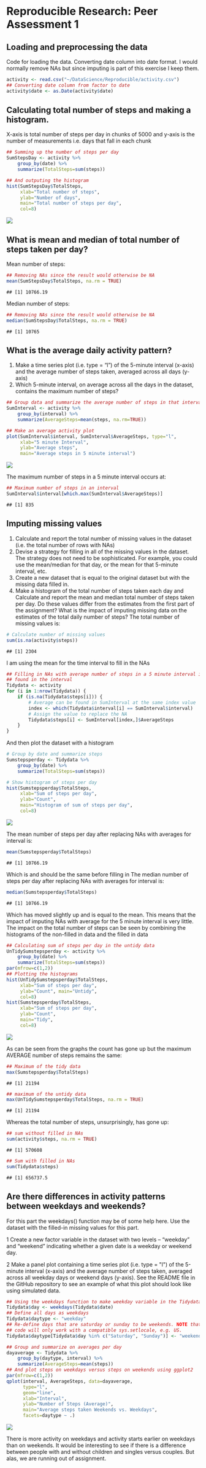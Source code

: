 # Reproducible Research: Peer Assessment 1





## Loading and preprocessing the data
Code for loading the data. Converting date column into date format. I would normally remove NAs but since imputing is part of this exercise I keep them. 

```r
activity <- read.csv("~/DataScience/Reproducible/activity.csv")
## Converting date column from factor to date
activity$date <- as.Date(activity$date)
```

## Calculating total number of steps and making a histogram.
X-axis is total number of steps per day in chunks of 5000 and y-axis is the number of measurements i.e. days that fall in each chunk

```r
## Summing up the number of steps per day
SumStepsDay <- activity %>% 
    group_by(date) %>% 
    summarize(TotalSteps=sum(steps))

## And outputing the histogram
hist(SumStepsDay$TotalSteps, 
     xlab="Total number of steps", 
     ylab="Number of days", 
     main="Total number of steps per day",
     col=8)
```

![](PA1_template_files/figure-html/unnamed-chunk-5-1.png) 


## What is mean and median of total number of steps taken per day?
Mean number of steps: 

```r
## Removing NAs since the result would otherwise be NA
mean(SumStepsDay$TotalSteps, na.rm = TRUE)
```

```
## [1] 10766.19
```
Median number of steps: 

```r
## Removing NAs since the result would otherwise be NA
median(SumStepsDay$TotalSteps, na.rm = TRUE)
```

```
## [1] 10765
```


## What is the average daily activity pattern?
1.  Make a time series plot (i.e. type = “l”) of the 5-minute interval (x-axis) and the average number of steps taken, averaged across all days (y-axis)
2. Which 5-minute interval, on average across all the days in the dataset, contains the maximum number of steps?

```r
## Group data and summarize the average number of steps in that interval
SumInterval <- activity %>%
    group_by(interval) %>%
    summarize(AverageSteps=mean(steps, na.rm=TRUE))

## Make an average activity plot
plot(SumInterval$interval, SumInterval$AverageSteps, type="l",
     xlab="5 minute Interval",
     ylab="Average steps",
     main="Average steps in 5 minute interval")
```

![](PA1_template_files/figure-html/unnamed-chunk-8-1.png) 

The maximum number of steps in a 5 minute interval occurs at:

```r
## Maximum number of steps in an interval
SumInterval$interval[which.max(SumInterval$AverageSteps)]
```

```
## [1] 835
```

## Imputing missing values
1. Calculate and report the total number of missing values in the dataset (i.e. the total number of rows with NAs)
2. Devise a strategy for filling in all of the missing values in the dataset. The strategy does not need to be sophisticated. For example, you could use the mean/median for that day, or the mean for that 5-minute interval, etc.
3. Create a new dataset that is equal to the original dataset but with the missing data filled in.
4. Make a histogram of the total number of steps taken each day and Calculate and report the mean and median total number of steps taken per day. Do these values differ from the estimates from the first part of the assignment? What is the impact of imputing missing data on the estimates of the total daily number of steps?
The total number of missing values is:

```r
# Calculate number of missing values
sum(is.na(activity$steps))
```

```
## [1] 2304
```
I am using the mean for the time interval to fill in the NAs

```r
## Filling in NAs with average number of steps in a 5 minute interval if an NA is
## found in the interval
Tidydata <- activity
for (i in 1:nrow(Tidydata)) {
    if (is.na(Tidydata$steps[i])) {
        # Average can be found in SumInterval at the same index value
        index <- which(Tidydata$interval[i] == SumInterval$interval)
        # Assign the value to replace the NA
        Tidydata$steps[i] <- SumInterval[index,]$AverageSteps
    }
}
```
And then plot the dataset with a histogram

```r
# Group by date and summarize steps
Sumstepsperday <- Tidydata %>% 
    group_by(date) %>% 
    summarize(TotalSteps=sum(steps))

# Show histogram of steps per day
hist(Sumstepsperday$TotalSteps, 
     xlab="Sum of steps per day", 
     ylab="Count", 
     main="Histogram of sum of steps per day",
     col=8)
```

![](PA1_template_files/figure-html/unnamed-chunk-12-1.png) 

The mean number of steps per day after replacing NAs with averages for interval is:

```r
mean(Sumstepsperday$TotalSteps)
```

```
## [1] 10766.19
```
Which is and should be the same before filling in
The median number of steps per day after replacing NAs with averages for interval is:

```r
median(Sumstepsperday$TotalSteps)
```

```
## [1] 10766.19
```
Which has moved slightly up and is equal to the mean. This means that the impact of imputing NAs with average for the 5 minute interval is very little.
The impact on the total number of steps can be seen by combining the histograms of the non-filled in data and the filled in data

```r
## Calculating sum of steps per day in the untidy data
UnTidySumstepsperday <- activity %>% 
    group_by(date) %>% 
    summarize(TotalSteps=sum(steps))
par(mfrow=c(1,2))
## Plotting the histograms
hist(UnTidySumstepsperday$TotalSteps,
     xlab="Sum of steps per day",
     ylab="Count", main="Untidy",
     col=8)
hist(Sumstepsperday$TotalSteps, 
     xlab="Sum of steps per day", 
     ylab="Count", 
     main="Tidy",
     col=8)
```

![](PA1_template_files/figure-html/unnamed-chunk-15-1.png) 

As can be seen from the graphs the count has gone up but the maximum AVERAGE number of steps remains the same:

```r
## Maximum of the tidy data
max(Sumstepsperday$TotalSteps)
```

```
## [1] 21194
```

```r
## maximum of the untidy data
max(UnTidySumstepsperday$TotalSteps, na.rm = TRUE)
```

```
## [1] 21194
```

Whereas the total number of steps, unsurprisingly, has gone up:

```r
## sum without filled in NAs
sum(activity$steps, na.rm = TRUE)
```

```
## [1] 570608
```

```r
## Sum with filled in NAs
sum(Tidydata$steps)
```

```
## [1] 656737.5
```

## Are there differences in activity patterns between weekdays and weekends?
For this part the weekdays() function may be of some help here. Use the dataset with the filled-in missing values for this part.

1 Create a new factor variable in the dataset with two levels – “weekday” and “weekend” indicating whether a given date is a weekday or weekend day.

2 Make a panel plot containing a time series plot (i.e. type = "l") of the 5-minute interval (x-axis) and the average number of steps taken, averaged across all weekday days or weekend days (y-axis). See the README file in the GitHub repository to see an example of what this plot should look like using simulated data.

```r
## Using the weekdays function to make weekday variable in the Tidydata dataframe
Tidydata$day <- weekdays(Tidydata$date)
## Define all days as weekdays
Tidydata$daytype <- "weekday"
## Re-define days that are saturday or sunday to be weekends. NOTE that this
## code will only work with a compatible sys.setlocale, e.g. US.
Tidydata$daytype[Tidydata$day %in% c("Saturday", "Sunday")] <- "weekend"

## Group and summarize on averages per day
dayaverage <- Tidydata %>%
    group_by(daytype, interval) %>%
    summarize(AverageSteps=mean(steps))
## And plot steps on weekdays versus steps on weekends using ggplot2
par(mfrow=c(1,2))
qplot(interval, AverageSteps, data=dayaverage,
      type="l",
      geom="line",
      xlab="Interval",
      ylab="Number of Steps (Average)",
      main="Average steps taken Weekends vs. Weekdays",
      facets=daytype ~ .)
```

![](PA1_template_files/figure-html/unnamed-chunk-18-1.png) 

There is more activity on weekdays and activity starts earlier on weekdays than on weekends. It would be interesting to see if there is a difference between people with and without children and singles versus couples. But alas, we are running out of assignment.
